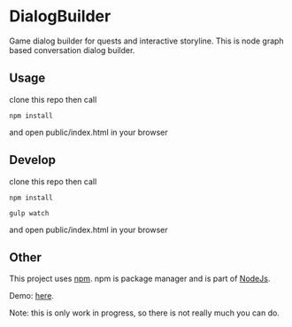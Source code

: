 DialogBuilder
=============

Game dialog builder for quests and interactive storyline.
This is node graph based conversation dialog builder.

## Usage

clone this repo then call
```
npm install
```
and open public/index.html in your browser

## Develop

clone this repo then call
```
npm install
```
```
gulp watch
```
and open public/index.html in your browser

## Other

This project uses [npm](http://npmjs.org/). npm is package manager and is part of [NodeJs](http://nodejs.org/).

Demo: [here](http://realmdev.lt/dialogbuilder/).

Note: this is only work in progress, so there is not really much you can do.
